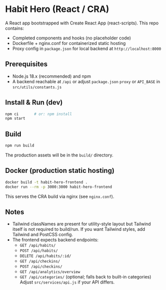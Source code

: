 # Habit Hero (React / CRA)

A React app bootstrapped with Create React App (react-scripts). This repo contains:
- Completed components and hooks (no placeholder code)
- Dockerfile + nginx.conf for containerized static hosting
- Proxy config in `package.json` for local backend at `http://localhost:8000`

## Prerequisites
- Node.js 18.x (recommended) and npm
- A backend reachable at `/api` or adjust `package.json` `proxy` or `API_BASE` in `src/utils/constants.js`

## Install & Run (dev)
```bash
npm ci       # or: npm install
npm start
```

## Build
```bash
npm run build
```

The production assets will be in the `build/` directory.

## Docker (production static hosting)
```bash
docker build -t habit-hero-frontend .
docker run --rm -p 3000:3000 habit-hero-frontend
```
This serves the CRA build via nginx (see `nginx.conf`).

## Notes
- Tailwind classNames are present for utility-style layout but Tailwind itself is not required to build/run. If you want Tailwind styles, add Tailwind and PostCSS config.
- The frontend expects backend endpoints:
  - `GET /api/habits/`
  - `POST /api/habits/`
  - `DELETE /api/habits/:id/`
  - `GET /api/checkins/`
  - `POST /api/checkins/`
  - `GET /api/analytics/overview`
  - `GET /api/categories/` (optional; falls back to built-in categories)
Adjust `src/services/api.js` if your API differs.
